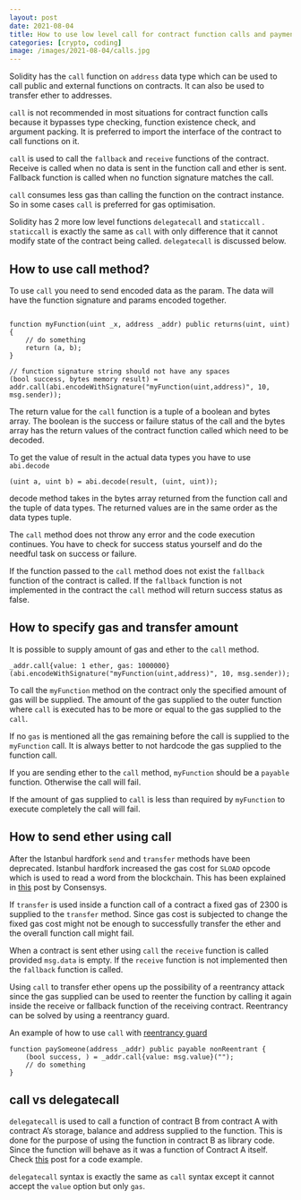 ```yaml
---
layout: post
date: 2021-08-04
title: How to use low level call for contract function calls and payments in Solidity
categories: [crypto, coding]
image: /images/2021-08-04/calls.jpg
---
```


Solidity has the `call` function on `address` data type which can be used to call public and external functions on contracts. It can also be used to transfer ether to addresses.

`call` is not recommended in most situations for contract function calls because it bypasses type checking, function existence check, and argument packing. It is preferred to import the interface of the contract to call functions on it.

`call` is used to call the `fallback` and `receive` functions of the contract. Receive is called when no data is sent in the function call and ether is sent. Fallback function is called when no function signature matches the call.

`call` consumes less gas than calling the function on the contract instance. So in some cases `call` is preferred for gas optimisation.

Solidity has 2 more low level functions `delegatecall` and `staticcall` . `staticcall` is exactly the same as `call` with only difference that it cannot modify state of the contract being called. `delegatecall` is discussed below.

<!--more-->

## How to use call method?
To use `call` you need to send encoded data as the param. The data will have the function signature and params encoded together.

```solidity

function myFunction(uint _x, address _addr) public returns(uint, uint) {
    // do something
    return (a, b);
}

// function signature string should not have any spaces
(bool success, bytes memory result) = addr.call(abi.encodeWithSignature("myFunction(uint,address)", 10, msg.sender));
```

The return value for the `call` function is a tuple of a boolean and bytes array. The boolean is the success or failure status of the call and the bytes array has the return values of the contract function called which need to be decoded.

To get the value of result in the actual data types you have to use `abi.decode`

```solidity
(uint a, uint b) = abi.decode(result, (uint, uint));
```

decode method takes in the bytes array returned from the function call and the tuple of data types. The returned values are in the same order as the data types tuple.

The 	`call` method does not throw any error and the code execution continues. You have to check for success status yourself and do the needful task on success or failure.

If the function passed to the `call` method does not exist the `fallback` function of the contract is called. If the `fallback` function is not implemented in the contract the `call` method will return success status as false.

## How to specify gas and transfer amount
It is possible to supply amount of gas and ether to the `call` method.
```solidity
_addr.call{value: 1 ether, gas: 1000000}(abi.encodeWithSignature("myFunction(uint,address)", 10, msg.sender));
```

To call the `myFunction` method on the contract only the specified amount of gas will be supplied. The amount of the gas supplied to the outer function where `call` is executed has to be more or equal to the gas supplied to the `call`.

If no `gas` is mentioned all the gas remaining before the call is supplied to the `myFunction` call. It is always better to not hardcode the gas supplied to the function call.

If you are sending ether to the `call`  method,  `myFunction`  should be a `payable` function. Otherwise the call will fail.

If the amount of gas supplied to `call` is less than required by `myFunction` to execute completely the call will fail.

## How to send ether using call
After the Istanbul hardfork  `send` and `transfer` methods have been deprecated. Istanbul hardfork increased the gas cost for `SLOAD` opcode which is used to read a word from the blockchain. This has been explained in [this](https://consensys.net/diligence/blog/2019/09/stop-using-soliditys-transfer-now/) post by Consensys.

If `transfer`  is used inside a function call of a contract a fixed gas of 2300 is supplied to the `transfer` method. Since gas cost is subjected to change the fixed gas cost might not be enough to successfully transfer the ether and the overall function call might fail.

When a contract is sent ether using `call` the `receive` function is called provided `msg.data` is empty. If the `receive` function is not implemented then the `fallback` function is called.

Using `call` to transfer ether opens up the possibility of a reentrancy attack since the gas supplied can be used to reenter the function by calling it again inside the receive or fallback function of the receiving contract. Reentrancy can be solved by using a reentrancy guard.
 
An example of how to use `call` with [reentrancy guard](https://docs.openzeppelin.com/contracts/4.x/api/security#ReentrancyGuard)
```solidity
function paySomeone(address _addr) public payable nonReentrant {
    (bool success, ) = _addr.call{value: msg.value}("");
    // do something
}
``` 

## call vs delegatecall
`delegatecall` is used to call a function of contract B from contract A with contract A’s storage, balance and address supplied to the function. This is done for the purpose of using the function in contract B as library code. Since the function will behave as it was a function of Contract A itself. Check [this](https://solidity-by-example.org/delegatecall/) post for a code example. 

`delegatecall` syntax is exactly the same as `call` syntax except it cannot accept the `value` option but only `gas`.
